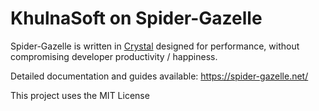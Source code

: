 # KhulnaSoft on Spider-Gazelle

Spider-Gazelle is written in [Crystal](http://www.crystal-lang.org) designed for performance, without compromising developer productivity / happiness.

Detailed documentation and guides available: https://spider-gazelle.net/

This project uses the MIT License
